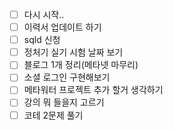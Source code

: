- [ ] 다시 시작..
- [ ] 이력서 업데이트 하기
- [ ] sqld 신청
- [ ] 정처기 실기 시험 날짜 보기
- [ ] 블로그 1개 정리(메타넷 마무리)
- [ ] 소셜 로그인 구현해보기
- [ ] 메타워터 프로젝트 추가 할거 생각하기
- [ ] 강의 뭐 들을지 고르기
- [ ] 코테 2문제 풀기